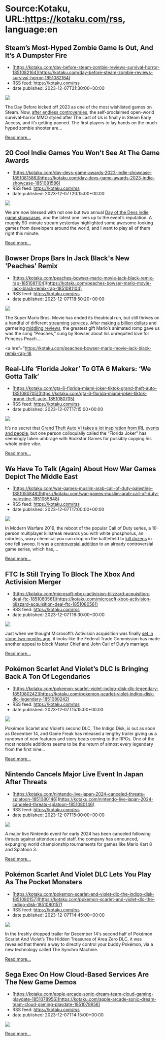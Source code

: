 # Source:Kotaku, URL:https://kotaku.com/rss, language:en

## Steam’s Most-Hyped Zombie Game Is Out, And It’s A Dumpster Fire
 - [https://kotaku.com/day-before-steam-zombie-reviews-survival-horror-1851082164](https://kotaku.com/day-before-steam-zombie-reviews-survival-horror-1851082164)
 - RSS feed: https://kotaku.com/rss
 - date published: 2023-12-07T21:30:00+00:00

<img class="type:primaryImage" src="https://i.kinja-img.com/image/upload/c_fit,q_80,w_636/07581489bb0f92b4cf277b9f8676316d.jpg" /><p>The Day Before kicked off 2023 as one of the most wishlisted games on Steam. Now, <a class="sc-1out364-0 dPMosf sc-145m8ut-0 lcFFec js_link" href="https://kotaku.com/the-day-before-fntastic-steam-delay-release-date-gamepl-1850029926">after endless controversies</a>, the self-proclaimed open-world survival-horror MMO styled after The Last of Us is finally in Steam Early Access, and it’s getting panned. The first players to lay hands on the much-hyped zombie shooter are…</p><p><a href="https://kotaku.com/day-before-steam-zombie-reviews-survival-horror-1851082164">Read more...</a></p>

## 20 Cool Indie Games You Won't See At The Game Awards
 - [https://kotaku.com/day-devs-game-awards-2023-indie-showcase-1851081586](https://kotaku.com/day-devs-game-awards-2023-indie-showcase-1851081586)
 - RSS feed: https://kotaku.com/rss
 - date published: 2023-12-07T20:15:00+00:00

<img class="type:primaryImage" src="https://i.kinja-img.com/image/upload/c_fit,q_80,w_636/91e6581cb41740afeaaf2e0708dca284.png" /><p>We are now blessed with not one but two annual <a class="sc-1out364-0 dPMosf sc-145m8ut-0 lcFFec js_link" href="https://kotaku.com/day-of-the-devs-indie-animal-well-birth-goodbye-world-w-1849043017">Day of the Devs indie game showcases</a>, and the latest one lives up to the event’s reputation. A roughly 90-minute stream yesterday highlighted some awesome-looking games from developers around the world, and I want to play all of them right this minute. </p><p><a href="https://kotaku.com/day-devs-game-awards-2023-indie-showcase-1851081586">Read more...</a></p>

## Bowser Drops Bars In Jack Black's New 'Peaches' Remix
 - [https://kotaku.com/peaches-bowser-mario-movie-jack-black-remix-rap-1851081104](https://kotaku.com/peaches-bowser-mario-movie-jack-black-remix-rap-1851081104)
 - RSS feed: https://kotaku.com/rss
 - date published: 2023-12-07T18:50:20+00:00

<img class="type:primaryImage" src="https://i.kinja-img.com/image/upload/c_fit,q_80,w_636/2240a1e4e28d09b22a1076f3cba72097.jpg" /><p>The Super Mario Bros. Movie has ended its theatrical run, but still thrives on a handful of different <a class="sc-1out364-0 dPMosf sc-145m8ut-0 lcFFec js_link" href="https://kotaku.com/the-super-mario-bros-movie-is-on-netflix-where-to-watch-1851012045">streaming services</a>. After <a class="sc-1out364-0 dPMosf sc-145m8ut-0 lcFFec js_link" href="https://kotaku.com/barbie-ken-mario-bros-peaches-box-office-kill-me-now-1850752088">making a billion dollars</a> and garnering <a class="sc-1out364-0 dPMosf sc-145m8ut-0 lcFFec js_link" href="https://kotaku.com/super-mario-bros-movie-review-chris-pratt-jack-black-1850309488">middling reviews</a>, the greatest gift Mario’s animated romp gave us was the song “Peaches,” sung by Bowser about his unrequited love for Princess Peach.…</p><p><a href="https://kotaku.com/peaches-bowser-mario-movie-jack-black-remix-rap-18

## Real-Life ‘Florida Joker’ To GTA 6 Makers: ‘We Gotta Talk’
 - [https://kotaku.com/gta-6-florida-miami-joker-tiktok-grand-theft-auto-1851080705](https://kotaku.com/gta-6-florida-miami-joker-tiktok-grand-theft-auto-1851080705)
 - RSS feed: https://kotaku.com/rss
 - date published: 2023-12-07T17:15:00+00:00

<img class="type:primaryImage" src="https://i.kinja-img.com/image/upload/c_fit,q_80,w_636/2694d025f426e206aedca5569337be12.jpg" /><p>It’s no secret that<a class="sc-1out364-0 dPMosf sc-145m8ut-0 lcFFec js_link" href="https://kotaku.com/grand-theft-auto-6-gta-florida-man-real-life-references-1851077498"> Grand Theft Auto VI takes a lot inspiration from IRL events and people</a>, but one person colloquially called the “Florida Joker” has seemingly taken umbrage with Rockstar Games for possibly copying his whole entire vibe.<br /></p><p><a href="https://kotaku.com/gta-6-florida-miami-joker-tiktok-grand-theft-auto-1851080705">Read more...</a></p>

## We Have To Talk (Again) About How War Games Depict The Middle East
 - [https://kotaku.com/war-games-muslim-arab-call-of-duty-palestine-1851055848](https://kotaku.com/war-games-muslim-arab-call-of-duty-palestine-1851055848)
 - RSS feed: https://kotaku.com/rss
 - date published: 2023-12-07T17:00:00+00:00

<img class="type:primaryImage" src="https://i.kinja-img.com/image/upload/c_fit,q_80,w_636/f42a97f6328c5762ba0a8fe8b26d3f0f.jpg" /><p>In Modern Warfare 2019, the reboot of the popular Call of Duty series, a 10-person multiplayer killstreak rewards you with white phosphorus, an odorless, waxy chemical you can drop on the battlefield to <a class="sc-1out364-0 dPMosf sc-145m8ut-0 lcFFec js_link" href="https://www.youtube.com/watch?v=Y5ThNTuQNzE" rel="noopener noreferrer" target="_blank">kill dozens</a> in one fell swoop. It was a <a class="sc-1out364-0 dPMosf sc-145m8ut-0 lcFFec js_link" href="https://www.ign.com/articles/2019/09/17/modern-warfare-white-phosphorus-killstreak-2019" rel="noopener noreferrer" target="_blank">controversial addition</a> to an already controversial game series, which has,…</p><p><a href="https://kotaku.com/war-games-muslim-arab-call-of-duty-palestine-1851055848">Read more...</a></p>

## FTC Is Still Trying To Block The Xbox And Activision Merger
 - [https://kotaku.com/microsoft-xbox-activision-blizzard-acquisition-deal-ftc-1851080561](https://kotaku.com/microsoft-xbox-activision-blizzard-acquisition-deal-ftc-1851080561)
 - RSS feed: https://kotaku.com/rss
 - date published: 2023-12-07T16:30:00+00:00

<img class="type:primaryImage" src="https://i.kinja-img.com/image/upload/c_fit,q_80,w_636/e0af3566153a04428bd3b26bc554b943.jpg" /><p>Just when we thought Microsoft’s Activision acquisition was finally <a class="sc-1out364-0 dPMosf sc-145m8ut-0 lcFFec js_link" href="https://kotaku.com/microsoft-activision-blizzard-acquisition-cma-uk-xbox-1850864469">set in stone two months ago</a>, it looks like the Federal Trade Commission has made another appeal to block Master Chief and John Call of Duty’s marriage.<br /></p><p><a href="https://kotaku.com/microsoft-xbox-activision-blizzard-acquisition-deal-ftc-1851080561">Read more...</a></p>

## Pokémon Scarlet And Violet’s DLC Is Bringing Back A Ton Of Legendaries
 - [https://kotaku.com/pokemon-scarlet-violet-indigo-disk-dlc-legendary-1851080242](https://kotaku.com/pokemon-scarlet-violet-indigo-disk-dlc-legendary-1851080242)
 - RSS feed: https://kotaku.com/rss
 - date published: 2023-12-07T15:15:00+00:00

<img class="type:primaryImage" src="https://i.kinja-img.com/image/upload/c_fit,q_80,w_636/aa8373c1d28c7d9cea13003fd250dd04.jpg" /><p>Pokémon Scarlet and Violet’s second DLC, The Indigo Disk, is out as soon as December 14, and Game Freak has released a lengthy trailer giving us a rundown of new features and story beats coming to the RPGs. One of the most notable additions seems to be the return of almost every legendary from the first nine…</p><p><a href="https://kotaku.com/pokemon-scarlet-violet-indigo-disk-dlc-legendary-1851080242">Read more...</a></p>

## Nintendo Cancels Major Live Event In Japan After Threats
 - [https://kotaku.com/nintendo-live-japan-2024-canceled-threats-splatoon-1851080146](https://kotaku.com/nintendo-live-japan-2024-canceled-threats-splatoon-1851080146)
 - RSS feed: https://kotaku.com/rss
 - date published: 2023-12-07T15:00:00+00:00

<img class="type:primaryImage" src="https://i.kinja-img.com/image/upload/c_fit,q_80,w_636/df1d099bbfcb76337ee8bdd3af3b2f32.jpg" /><p>A major live Nintendo event for early 2024 has been canceled following threats against attendees and staff, the company has announced, expunging world championship tournaments for games like Mario Kart 8 and Splatoon 3.<br /></p><p><a href="https://kotaku.com/nintendo-live-japan-2024-canceled-threats-splatoon-1851080146">Read more...</a></p>

## Pokémon Scarlet And Violet DLC Lets You Play As The Pocket Monsters
 - [https://kotaku.com/pokemon-scarlet-and-violet-dlc-the-indigo-disk-1851080157](https://kotaku.com/pokemon-scarlet-and-violet-dlc-the-indigo-disk-1851080157)
 - RSS feed: https://kotaku.com/rss
 - date published: 2023-12-07T14:45:00+00:00

<img class="type:primaryImage" src="https://i.kinja-img.com/image/upload/c_fit,q_80,w_636/da1cde0dd0c4b450f745a4f62d907903.jpg" /><p>In the freshly dropped trailer for December 14's second half of Pokémon Scarlet And Violet’s The Hidden Treasures of Area Zero DLC, it was revealed that there’s  a way to directly control your buddy Pokémon, via a new technology called The Synchro Machine.<br /></p><p><a href="https://kotaku.com/pokemon-scarlet-and-violet-dlc-the-indigo-disk-1851080157">Read more...</a></p>

## Sega Exec On How Cloud-Based Services Are The New Game Demos
 - [https://kotaku.com/apple-arcade-sonic-dream-team-cloud-gaming-playdate-1851078956](https://kotaku.com/apple-arcade-sonic-dream-team-cloud-gaming-playdate-1851078956)
 - RSS feed: https://kotaku.com/rss
 - date published: 2023-12-07T14:15:00+00:00

<img class="type:primaryImage" src="https://i.kinja-img.com/image/upload/c_fit,q_80,w_636/613bf28a537bc1e8200cb8b3f32e6460.jpg" /><p><a href="https://kotaku.com/apple-arcade-sonic-dream-team-cloud-gaming-playdate-1851078956">Read more...</a></p>


